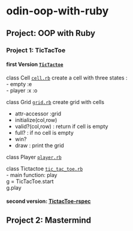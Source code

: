 # odin-oop-with-ruby

## Project: OOP with Ruby

### Project 1: TicTacToe
####  first Version [`TicTactoe`](https://github.com/nxdf2015/odin-oop-with-ruby/tree/master/tic-tac-toe)
  class Cell [`cell.rb`](https://github.com/nxdf2015/odin-oop-with-ruby/blob/master/tic-tac-toe/cell.rb)
     create a cell with three states :   
      - empty   :e  
      - player   :x :o  
                  
   
    
  class Grid [`grid.rb`](https://github.com/nxdf2015/odin-oop-with-ruby/blob/master/tic-tac-toe/grid.rb)
  create grid with cells
  - attr-accessor :grid
  - initialize(col,row)
  - valid?(col,row) : return if cell is empty
  - full? : if no cell is empty
  - win? 
  - draw : print the grid
  
  class Player [`player.rb`](https://github.com/nxdf2015/odin-oop-with-ruby/blob/master/tic-tac-toe/player.rb)
  
  class Tictactoe [`tic_tac_toe.rb`](https://github.com/nxdf2015/odin-oop-with-ruby/blob/master/tic-tac-toe/tic_tac_toe.rb)  
    - main function: play   
    g = TicTacToe.start  
    g.play
    
####

#### second version: [TictacToe-rspec](https://github.com/nxdf2015/odin-oop-with-ruby/tree/master/rspec)
      
## Project 2: Mastermind

